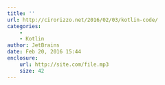 ```yaml
---
title: ''
url: http://cirorizzo.net/2016/02/03/kotlin-code/
categories:
    -
    - Kotlin
author: JetBrains
date: Feb 20, 2016 15:44
enclosure:
    url: http://site.com/file.mp3
    size: 42
---
```

